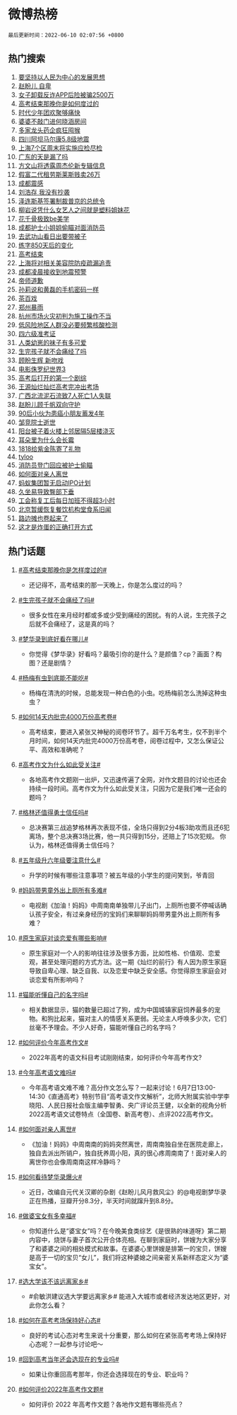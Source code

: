 # 微博热榜

`最后更新时间：2022-06-10 02:07:56 +0800`

## 热门搜索

1. [要坚持以人民为中心的发展思想](https://m.weibo.cn/search?containerid=100103type%3D1%26t%3D10%26q%3D%23%E8%A6%81%E5%9D%9A%E6%8C%81%E4%BB%A5%E4%BA%BA%E6%B0%91%E4%B8%BA%E4%B8%AD%E5%BF%83%E7%9A%84%E5%8F%91%E5%B1%95%E6%80%9D%E6%83%B3%23&stream_entry_id=51&isnewpage=1&extparam=seat%3D1%26pos%3D0%26filter_type%3Drealtimehot%26cate%3D10103%26c_type%3D51%26dgr%3D0%26display_time%3D1654798074%26pre_seqid%3D1654798074631023440213&luicode=10000011&lfid=106003type%253D25%2526t%253D3%2526disable_hot%253D1%2526filter_type%253Drealtimehot)
1. [赵盼儿 自卑](https://m.weibo.cn/search?containerid=100103type%3D1%26t%3D10%26q%3D%E8%B5%B5%E7%9B%BC%E5%84%BF+%E8%87%AA%E5%8D%91&stream_entry_id=31&isnewpage=1&extparam=seat%3D1%26cate%3D0%26lcate%3D5001%26dgr%3D0%26pos%3D0%26filter_type%3Drealtimehot%26c_type%3D31%26realpos%3D1%26flag%3D0%26display_time%3D1654798074%26pre_seqid%3D1654798074631023440213&luicode=10000011&lfid=106003type%253D25%2526t%253D3%2526disable_hot%253D1%2526filter_type%253Drealtimehot)
1. [女子卸载反诈APP后险被骗2500万](https://m.weibo.cn/search?containerid=100103type%3D1%26t%3D10%26q%3D%23%E5%A5%B3%E5%AD%90%E5%8D%B8%E8%BD%BD%E5%8F%8D%E8%AF%88APP%E5%90%8E%E9%99%A9%E8%A2%AB%E9%AA%972500%E4%B8%87%23&stream_entry_id=31&isnewpage=1&extparam=seat%3D1%26cate%3D0%26lcate%3D5001%26dgr%3D0%26pos%3D1%26filter_type%3Drealtimehot%26c_type%3D31%26realpos%3D2%26flag%3D0%26display_time%3D1654798074%26pre_seqid%3D1654798074631023440213&luicode=10000011&lfid=106003type%253D25%2526t%253D3%2526disable_hot%253D1%2526filter_type%253Drealtimehot)
1. [高考结束那晚你是如何度过的](https://m.weibo.cn/search?containerid=100103type%3D1%26t%3D10%26q%3D%23%E9%AB%98%E8%80%83%E7%BB%93%E6%9D%9F%E9%82%A3%E6%99%9A%E4%BD%A0%E6%98%AF%E5%A6%82%E4%BD%95%E5%BA%A6%E8%BF%87%E7%9A%84%23&stream_entry_id=31&isnewpage=1&extparam=seat%3D1%26cate%3D0%26lcate%3D5001%26dgr%3D0%26pos%3D2%26filter_type%3Drealtimehot%26c_type%3D31%26realpos%3D3%26flag%3D0%26display_time%3D1654798074%26pre_seqid%3D1654798074631023440213&luicode=10000011&lfid=106003type%253D25%2526t%253D3%2526disable_hot%253D1%2526filter_type%253Drealtimehot)
1. [时代少年团欢聚够痛快](https://m.weibo.cn/search?containerid=100103type%3D1%26t%3D10%26q%3D%23%E6%97%B6%E4%BB%A3%E5%B0%91%E5%B9%B4%E5%9B%A2%E6%AC%A2%E8%81%9A%E5%A4%9F%E7%97%9B%E5%BF%AB%23&stream_entry_id=31&isnewpage=1&extparam=seat%3D1%26cate%3D0%26lcate%3D5001%26pos%3D3%26topic_ad%3D1%26adid%3D157058%26filter_type%3Drealtimehot%26c_type%3D31%26dgr%3D0%26display_time%3D1654798074%26pre_seqid%3D1654798074631023440213&luicode=10000011&lfid=106003type%253D25%2526t%253D3%2526disable_hot%253D1%2526filter_type%253Drealtimehot)
1. [婆婆不敲门进何晓涵房间](https://m.weibo.cn/search?containerid=100103type%3D1%26t%3D10%26q%3D%23%E5%A9%86%E5%A9%86%E4%B8%8D%E6%95%B2%E9%97%A8%E8%BF%9B%E4%BD%95%E6%99%93%E6%B6%B5%E6%88%BF%E9%97%B4%23&stream_entry_id=31&isnewpage=1&extparam=seat%3D1%26cate%3D0%26lcate%3D5001%26dgr%3D0%26pos%3D4%26filter_type%3Drealtimehot%26c_type%3D31%26realpos%3D4%26flag%3D0%26display_time%3D1654798074%26pre_seqid%3D1654798074631023440213&luicode=10000011&lfid=106003type%253D25%2526t%253D3%2526disable_hot%253D1%2526filter_type%253Drealtimehot)
1. [多家龙头药企疯狂囤猴](https://m.weibo.cn/search?containerid=100103type%3D1%26t%3D10%26q%3D%23%E5%A4%9A%E5%AE%B6%E9%BE%99%E5%A4%B4%E8%8D%AF%E4%BC%81%E7%96%AF%E7%8B%82%E5%9B%A4%E7%8C%B4%23&stream_entry_id=31&isnewpage=1&extparam=seat%3D1%26cate%3D0%26lcate%3D5001%26dgr%3D0%26pos%3D5%26filter_type%3Drealtimehot%26c_type%3D31%26realpos%3D5%26flag%3D0%26display_time%3D1654798074%26pre_seqid%3D1654798074631023440213&luicode=10000011&lfid=106003type%253D25%2526t%253D3%2526disable_hot%253D1%2526filter_type%253Drealtimehot)
1. [四川阿坝马尔康5.8级地震](https://m.weibo.cn/search?containerid=100103type%3D1%26t%3D10%26q%3D%23%E5%9B%9B%E5%B7%9D%E9%98%BF%E5%9D%9D%E9%A9%AC%E5%B0%94%E5%BA%B75.8%E7%BA%A7%E5%9C%B0%E9%9C%87%23&stream_entry_id=31&isnewpage=1&extparam=seat%3D1%26cate%3D0%26lcate%3D5001%26dgr%3D0%26pos%3D6%26filter_type%3Drealtimehot%26c_type%3D31%26realpos%3D6%26flag%3D16%26display_time%3D1654798074%26pre_seqid%3D1654798074631023440213&luicode=10000011&lfid=106003type%253D25%2526t%253D3%2526disable_hot%253D1%2526filter_type%253Drealtimehot)
1. [上海7个区周末将实施应检尽检](https://m.weibo.cn/search?containerid=100103type%3D1%26t%3D10%26q%3D%23%E4%B8%8A%E6%B5%B77%E4%B8%AA%E5%8C%BA%E5%91%A8%E6%9C%AB%E5%B0%86%E5%AE%9E%E6%96%BD%E5%BA%94%E6%A3%80%E5%B0%BD%E6%A3%80%23&stream_entry_id=31&isnewpage=1&extparam=seat%3D1%26cate%3D0%26lcate%3D5001%26dgr%3D0%26pos%3D7%26filter_type%3Drealtimehot%26c_type%3D31%26realpos%3D7%26flag%3D0%26display_time%3D1654798074%26pre_seqid%3D1654798074631023440213&luicode=10000011&lfid=106003type%253D25%2526t%253D3%2526disable_hot%253D1%2526filter_type%253Drealtimehot)
1. [广东的天是漏了吗](https://m.weibo.cn/search?containerid=100103type%3D1%26t%3D10%26q%3D%23%E5%B9%BF%E4%B8%9C%E7%9A%84%E5%A4%A9%E6%98%AF%E6%BC%8F%E4%BA%86%E5%90%97%23&stream_entry_id=31&isnewpage=1&extparam=seat%3D1%26cate%3D0%26lcate%3D5001%26dgr%3D0%26pos%3D8%26filter_type%3Drealtimehot%26c_type%3D31%26realpos%3D8%26flag%3D0%26display_time%3D1654798074%26pre_seqid%3D1654798074631023440213&luicode=10000011&lfid=106003type%253D25%2526t%253D3%2526disable_hot%253D1%2526filter_type%253Drealtimehot)
1. [方文山将透露周杰伦新专辑信息](https://m.weibo.cn/search?containerid=100103type%3D1%26t%3D10%26q%3D%23%E6%96%B9%E6%96%87%E5%B1%B1%E5%B0%86%E9%80%8F%E9%9C%B2%E5%91%A8%E6%9D%B0%E4%BC%A6%E6%96%B0%E4%B8%93%E8%BE%91%E4%BF%A1%E6%81%AF%23&stream_entry_id=31&isnewpage=1&extparam=seat%3D1%26cate%3D0%26lcate%3D5001%26dgr%3D0%26pos%3D9%26filter_type%3Drealtimehot%26c_type%3D31%26realpos%3D9%26flag%3D0%26display_time%3D1654798074%26pre_seqid%3D1654798074631023440213&luicode=10000011&lfid=106003type%253D25%2526t%253D3%2526disable_hot%253D1%2526filter_type%253Drealtimehot)
1. [假富二代租劳斯莱斯贱卖26万](https://m.weibo.cn/search?containerid=100103type%3D1%26t%3D10%26q%3D%23%E5%81%87%E5%AF%8C%E4%BA%8C%E4%BB%A3%E7%A7%9F%E5%8A%B3%E6%96%AF%E8%8E%B1%E6%96%AF%E8%B4%B1%E5%8D%9626%E4%B8%87%23&stream_entry_id=31&isnewpage=1&extparam=seat%3D1%26cate%3D0%26lcate%3D5001%26dgr%3D0%26pos%3D10%26filter_type%3Drealtimehot%26c_type%3D31%26realpos%3D10%26flag%3D0%26display_time%3D1654798074%26pre_seqid%3D1654798074631023440213&luicode=10000011&lfid=106003type%253D25%2526t%253D3%2526disable_hot%253D1%2526filter_type%253Drealtimehot)
1. [成都震感](https://m.weibo.cn/search?containerid=100103type%3D1%26t%3D10%26q%3D%23%E6%88%90%E9%83%BD%E9%9C%87%E6%84%9F%23&stream_entry_id=31&isnewpage=1&extparam=seat%3D1%26cate%3D0%26lcate%3D5001%26dgr%3D0%26pos%3D11%26filter_type%3Drealtimehot%26c_type%3D31%26realpos%3D11%26flag%3D0%26display_time%3D1654798074%26pre_seqid%3D1654798074631023440213&luicode=10000011&lfid=106003type%253D25%2526t%253D3%2526disable_hot%253D1%2526filter_type%253Drealtimehot)
1. [刘浩存 我没有抄袭](https://m.weibo.cn/search?containerid=100103type%3D1%26t%3D10%26q%3D%E5%88%98%E6%B5%A9%E5%AD%98+%E6%88%91%E6%B2%A1%E6%9C%89%E6%8A%84%E8%A2%AD&stream_entry_id=31&isnewpage=1&extparam=seat%3D1%26cate%3D0%26lcate%3D5001%26dgr%3D0%26pos%3D12%26filter_type%3Drealtimehot%26c_type%3D31%26realpos%3D12%26flag%3D2%26display_time%3D1654798074%26pre_seqid%3D1654798074631023440213&luicode=10000011&lfid=106003type%253D25%2526t%253D3%2526disable_hot%253D1%2526filter_type%253Drealtimehot)
1. [泽连斯基签署制裁普京的总统令](https://m.weibo.cn/search?containerid=100103type%3D1%26t%3D10%26q%3D%23%E6%B3%BD%E8%BF%9E%E6%96%AF%E5%9F%BA%E7%AD%BE%E7%BD%B2%E5%88%B6%E8%A3%81%E6%99%AE%E4%BA%AC%E7%9A%84%E6%80%BB%E7%BB%9F%E4%BB%A4%23&stream_entry_id=31&isnewpage=1&extparam=seat%3D1%26cate%3D0%26lcate%3D5001%26dgr%3D0%26pos%3D13%26filter_type%3Drealtimehot%26c_type%3D31%26realpos%3D13%26flag%3D0%26display_time%3D1654798074%26pre_seqid%3D1654798074631023440213&luicode=10000011&lfid=106003type%253D25%2526t%253D3%2526disable_hot%253D1%2526filter_type%253Drealtimehot)
1. [柳岩说凭什么女艺人之间就是塑料姐妹花](https://m.weibo.cn/search?containerid=100103type%3D1%26t%3D10%26q%3D%23%E6%9F%B3%E5%B2%A9%E8%AF%B4%E5%87%AD%E4%BB%80%E4%B9%88%E5%A5%B3%E8%89%BA%E4%BA%BA%E4%B9%8B%E9%97%B4%E5%B0%B1%E6%98%AF%E5%A1%91%E6%96%99%E5%A7%90%E5%A6%B9%E8%8A%B1%23&stream_entry_id=31&isnewpage=1&extparam=seat%3D1%26cate%3D0%26lcate%3D5001%26dgr%3D0%26pos%3D14%26filter_type%3Drealtimehot%26c_type%3D31%26realpos%3D14%26flag%3D0%26display_time%3D1654798074%26pre_seqid%3D1654798074631023440213&luicode=10000011&lfid=106003type%253D25%2526t%253D3%2526disable_hot%253D1%2526filter_type%253Drealtimehot)
1. [花千骨极致be美学](https://m.weibo.cn/search?containerid=100103type%3D1%26t%3D10%26q%3D%23%E8%8A%B1%E5%8D%83%E9%AA%A8%E6%9E%81%E8%87%B4be%E7%BE%8E%E5%AD%A6%23&stream_entry_id=31&isnewpage=1&extparam=seat%3D1%26cate%3D0%26lcate%3D5001%26dgr%3D0%26pos%3D15%26filter_type%3Drealtimehot%26c_type%3D31%26realpos%3D15%26flag%3D0%26display_time%3D1654798074%26pre_seqid%3D1654798074631023440213&luicode=10000011&lfid=106003type%253D25%2526t%253D3%2526disable_hot%253D1%2526filter_type%253Drealtimehot)
1. [成都护士小姐姐偷瞄对面消防员](https://m.weibo.cn/search?containerid=100103type%3D1%26t%3D10%26q%3D%23%E6%88%90%E9%83%BD%E6%8A%A4%E5%A3%AB%E5%B0%8F%E5%A7%90%E5%A7%90%E5%81%B7%E7%9E%84%E5%AF%B9%E9%9D%A2%E6%B6%88%E9%98%B2%E5%91%98%23&stream_entry_id=31&isnewpage=1&extparam=seat%3D1%26cate%3D0%26lcate%3D5001%26dgr%3D0%26pos%3D16%26filter_type%3Drealtimehot%26c_type%3D31%26realpos%3D16%26flag%3D0%26display_time%3D1654798074%26pre_seqid%3D1654798074631023440213&luicode=10000011&lfid=106003type%253D25%2526t%253D3%2526disable_hot%253D1%2526filter_type%253Drealtimehot)
1. [去武功山看日出要带被子](https://m.weibo.cn/search?containerid=100103type%3D1%26t%3D10%26q%3D%23%E5%8E%BB%E6%AD%A6%E5%8A%9F%E5%B1%B1%E7%9C%8B%E6%97%A5%E5%87%BA%E8%A6%81%E5%B8%A6%E8%A2%AB%E5%AD%90%23&stream_entry_id=31&isnewpage=1&extparam=seat%3D1%26cate%3D0%26lcate%3D5001%26dgr%3D0%26pos%3D17%26filter_type%3Drealtimehot%26c_type%3D31%26realpos%3D17%26flag%3D1%26display_time%3D1654798074%26pre_seqid%3D1654798074631023440213&luicode=10000011&lfid=106003type%253D25%2526t%253D3%2526disable_hot%253D1%2526filter_type%253Drealtimehot)
1. [练字850天后的变化](https://m.weibo.cn/search?containerid=100103type%3D1%26t%3D10%26q%3D%23%E7%BB%83%E5%AD%97850%E5%A4%A9%E5%90%8E%E7%9A%84%E5%8F%98%E5%8C%96%23&stream_entry_id=31&isnewpage=1&extparam=seat%3D1%26cate%3D0%26lcate%3D5001%26dgr%3D0%26pos%3D18%26filter_type%3Drealtimehot%26c_type%3D31%26realpos%3D18%26flag%3D0%26display_time%3D1654798074%26pre_seqid%3D1654798074631023440213&luicode=10000011&lfid=106003type%253D25%2526t%253D3%2526disable_hot%253D1%2526filter_type%253Drealtimehot)
1. [高考结束](https://m.weibo.cn/search?containerid=100103type%3D1%26t%3D10%26q%3D%23%E9%AB%98%E8%80%83%E7%BB%93%E6%9D%9F%23&stream_entry_id=31&isnewpage=1&extparam=seat%3D1%26cate%3D0%26lcate%3D5001%26dgr%3D0%26pos%3D19%26filter_type%3Drealtimehot%26c_type%3D31%26realpos%3D19%26flag%3D0%26display_time%3D1654798074%26pre_seqid%3D1654798074631023440213&luicode=10000011&lfid=106003type%253D25%2526t%253D3%2526disable_hot%253D1%2526filter_type%253Drealtimehot)
1. [上海将对相关美容院防疫疏漏追责](https://m.weibo.cn/search?containerid=100103type%3D1%26t%3D10%26q%3D%23%E4%B8%8A%E6%B5%B7%E5%B0%86%E5%AF%B9%E7%9B%B8%E5%85%B3%E7%BE%8E%E5%AE%B9%E9%99%A2%E9%98%B2%E7%96%AB%E7%96%8F%E6%BC%8F%E8%BF%BD%E8%B4%A3%23&stream_entry_id=31&isnewpage=1&extparam=seat%3D1%26cate%3D0%26lcate%3D5001%26dgr%3D0%26pos%3D20%26filter_type%3Drealtimehot%26c_type%3D31%26realpos%3D20%26flag%3D0%26display_time%3D1654798074%26pre_seqid%3D1654798074631023440213&luicode=10000011&lfid=106003type%253D25%2526t%253D3%2526disable_hot%253D1%2526filter_type%253Drealtimehot)
1. [成都凌晨接收到地震预警](https://m.weibo.cn/search?containerid=100103type%3D1%26t%3D10%26q%3D%23%E6%88%90%E9%83%BD%E5%87%8C%E6%99%A8%E6%8E%A5%E6%94%B6%E5%88%B0%E5%9C%B0%E9%9C%87%E9%A2%84%E8%AD%A6%23&stream_entry_id=31&isnewpage=1&extparam=seat%3D1%26cate%3D0%26lcate%3D5001%26dgr%3D0%26pos%3D21%26filter_type%3Drealtimehot%26c_type%3D31%26realpos%3D21%26flag%3D1%26display_time%3D1654798074%26pre_seqid%3D1654798074631023440213&luicode=10000011&lfid=106003type%253D25%2526t%253D3%2526disable_hot%253D1%2526filter_type%253Drealtimehot)
1. [帝师道歉](https://m.weibo.cn/search?containerid=100103type%3D1%26t%3D10%26q%3D%23%E5%B8%9D%E5%B8%88%E9%81%93%E6%AD%89%23&stream_entry_id=31&isnewpage=1&extparam=seat%3D1%26cate%3D0%26lcate%3D5001%26dgr%3D0%26pos%3D22%26filter_type%3Drealtimehot%26c_type%3D31%26realpos%3D22%26flag%3D0%26display_time%3D1654798074%26pre_seqid%3D1654798074631023440213&luicode=10000011&lfid=106003type%253D25%2526t%253D3%2526disable_hot%253D1%2526filter_type%253Drealtimehot)
1. [孙莉说和黄磊的手机密码一样](https://m.weibo.cn/search?containerid=100103type%3D1%26t%3D10%26q%3D%23%E5%AD%99%E8%8E%89%E8%AF%B4%E5%92%8C%E9%BB%84%E7%A3%8A%E7%9A%84%E6%89%8B%E6%9C%BA%E5%AF%86%E7%A0%81%E4%B8%80%E6%A0%B7%23&stream_entry_id=31&isnewpage=1&extparam=seat%3D1%26cate%3D0%26lcate%3D5001%26dgr%3D0%26pos%3D23%26filter_type%3Drealtimehot%26c_type%3D31%26realpos%3D23%26flag%3D0%26display_time%3D1654798074%26pre_seqid%3D1654798074631023440213&luicode=10000011&lfid=106003type%253D25%2526t%253D3%2526disable_hot%253D1%2526filter_type%253Drealtimehot)
1. [茶百戏](https://m.weibo.cn/search?containerid=100103type%3D1%26t%3D10%26q%3D%E8%8C%B6%E7%99%BE%E6%88%8F&stream_entry_id=31&isnewpage=1&extparam=seat%3D1%26cate%3D0%26lcate%3D5001%26dgr%3D0%26pos%3D24%26filter_type%3Drealtimehot%26c_type%3D31%26realpos%3D24%26flag%3D0%26display_time%3D1654798074%26pre_seqid%3D1654798074631023440213&luicode=10000011&lfid=106003type%253D25%2526t%253D3%2526disable_hot%253D1%2526filter_type%253Drealtimehot)
1. [郑州暴雨](https://m.weibo.cn/search?containerid=100103type%3D1%26t%3D10%26q%3D%23%E9%83%91%E5%B7%9E%E6%9A%B4%E9%9B%A8%23&stream_entry_id=31&isnewpage=1&extparam=seat%3D1%26cate%3D0%26lcate%3D5001%26dgr%3D0%26pos%3D25%26filter_type%3Drealtimehot%26c_type%3D31%26realpos%3D25%26flag%3D0%26display_time%3D1654798074%26pre_seqid%3D1654798074631023440213&luicode=10000011&lfid=106003type%253D25%2526t%253D3%2526disable_hot%253D1%2526filter_type%253Drealtimehot)
1. [杭州市场火灾初判为施工操作不当](https://m.weibo.cn/search?containerid=100103type%3D1%26t%3D10%26q%3D%23%E6%9D%AD%E5%B7%9E%E5%B8%82%E5%9C%BA%E7%81%AB%E7%81%BE%E5%88%9D%E5%88%A4%E4%B8%BA%E6%96%BD%E5%B7%A5%E6%93%8D%E4%BD%9C%E4%B8%8D%E5%BD%93%23&stream_entry_id=31&isnewpage=1&extparam=seat%3D1%26cate%3D0%26lcate%3D5001%26dgr%3D0%26pos%3D26%26filter_type%3Drealtimehot%26c_type%3D31%26realpos%3D26%26flag%3D1%26display_time%3D1654798074%26pre_seqid%3D1654798074631023440213&luicode=10000011&lfid=106003type%253D25%2526t%253D3%2526disable_hot%253D1%2526filter_type%253Drealtimehot)
1. [低风险地区人群没必要频繁核酸检测](https://m.weibo.cn/search?containerid=100103type%3D1%26t%3D10%26q%3D%23%E4%BD%8E%E9%A3%8E%E9%99%A9%E5%9C%B0%E5%8C%BA%E4%BA%BA%E7%BE%A4%E6%B2%A1%E5%BF%85%E8%A6%81%E9%A2%91%E7%B9%81%E6%A0%B8%E9%85%B8%E6%A3%80%E6%B5%8B%23&stream_entry_id=31&isnewpage=1&extparam=seat%3D1%26cate%3D0%26lcate%3D5001%26dgr%3D0%26pos%3D27%26filter_type%3Drealtimehot%26c_type%3D31%26realpos%3D27%26flag%3D0%26display_time%3D1654798074%26pre_seqid%3D1654798074631023440213&luicode=10000011&lfid=106003type%253D25%2526t%253D3%2526disable_hot%253D1%2526filter_type%253Drealtimehot)
1. [四六级准考证](https://m.weibo.cn/search?containerid=100103type%3D1%26t%3D10%26q%3D%23%E5%9B%9B%E5%85%AD%E7%BA%A7%E5%87%86%E8%80%83%E8%AF%81%23&stream_entry_id=31&isnewpage=1&extparam=seat%3D1%26cate%3D0%26lcate%3D5001%26dgr%3D0%26pos%3D28%26filter_type%3Drealtimehot%26c_type%3D31%26realpos%3D28%26flag%3D0%26display_time%3D1654798074%26pre_seqid%3D1654798074631023440213&luicode=10000011&lfid=106003type%253D25%2526t%253D3%2526disable_hot%253D1%2526filter_type%253Drealtimehot)
1. [人类幼崽的袜子有多可爱](https://m.weibo.cn/search?containerid=100103type%3D1%26t%3D10%26q%3D%23%E4%BA%BA%E7%B1%BB%E5%B9%BC%E5%B4%BD%E7%9A%84%E8%A2%9C%E5%AD%90%E6%9C%89%E5%A4%9A%E5%8F%AF%E7%88%B1%23&stream_entry_id=31&isnewpage=1&extparam=seat%3D1%26cate%3D0%26lcate%3D5001%26dgr%3D0%26pos%3D29%26filter_type%3Drealtimehot%26c_type%3D31%26realpos%3D29%26flag%3D0%26display_time%3D1654798074%26pre_seqid%3D1654798074631023440213&luicode=10000011&lfid=106003type%253D25%2526t%253D3%2526disable_hot%253D1%2526filter_type%253Drealtimehot)
1. [生完孩子就不会痛经了吗](https://m.weibo.cn/search?containerid=100103type%3D1%26t%3D10%26q%3D%23%E7%94%9F%E5%AE%8C%E5%AD%A9%E5%AD%90%E5%B0%B1%E4%B8%8D%E4%BC%9A%E7%97%9B%E7%BB%8F%E4%BA%86%E5%90%97%23&stream_entry_id=31&isnewpage=1&extparam=seat%3D1%26cate%3D0%26lcate%3D5001%26dgr%3D0%26pos%3D30%26filter_type%3Drealtimehot%26c_type%3D31%26realpos%3D30%26flag%3D0%26display_time%3D1654798074%26pre_seqid%3D1654798074631023440213&luicode=10000011&lfid=106003type%253D25%2526t%253D3%2526disable_hot%253D1%2526filter_type%253Drealtimehot)
1. [顾盼生辉 新吻戏](https://m.weibo.cn/search?containerid=100103type%3D1%26t%3D10%26q%3D%E9%A1%BE%E7%9B%BC%E7%94%9F%E8%BE%89+%E6%96%B0%E5%90%BB%E6%88%8F&stream_entry_id=31&isnewpage=1&extparam=seat%3D1%26cate%3D0%26lcate%3D5001%26dgr%3D0%26pos%3D31%26filter_type%3Drealtimehot%26c_type%3D31%26realpos%3D31%26flag%3D0%26display_time%3D1654798074%26pre_seqid%3D1654798074631023440213&luicode=10000011&lfid=106003type%253D25%2526t%253D3%2526disable_hot%253D1%2526filter_type%253Drealtimehot)
1. [电影侏罗纪世界3](https://m.weibo.cn/search?containerid=100103type%3D1%26t%3D10%26q%3D%23%E7%94%B5%E5%BD%B1%E4%BE%8F%E7%BD%97%E7%BA%AA%E4%B8%96%E7%95%8C3%23&stream_entry_id=31&isnewpage=1&extparam=seat%3D1%26cate%3D0%26lcate%3D5001%26dgr%3D0%26pos%3D32%26filter_type%3Drealtimehot%26c_type%3D31%26realpos%3D32%26flag%3D0%26display_time%3D1654798074%26pre_seqid%3D1654798074631023440213&luicode=10000011&lfid=106003type%253D25%2526t%253D3%2526disable_hot%253D1%2526filter_type%253Drealtimehot)
1. [高考后打开的第一个剧综](https://m.weibo.cn/search?containerid=100103type%3D1%26t%3D10%26q%3D%23%E9%AB%98%E8%80%83%E5%90%8E%E6%89%93%E5%BC%80%E7%9A%84%E7%AC%AC%E4%B8%80%E4%B8%AA%E5%89%A7%E7%BB%BC%23&stream_entry_id=31&isnewpage=1&extparam=seat%3D1%26cate%3D0%26lcate%3D5001%26dgr%3D0%26pos%3D33%26filter_type%3Drealtimehot%26c_type%3D31%26realpos%3D33%26flag%3D0%26display_time%3D1654798074%26pre_seqid%3D1654798074631023440213&luicode=10000011&lfid=106003type%253D25%2526t%253D3%2526disable_hot%253D1%2526filter_type%253Drealtimehot)
1. [王源灿烂灿烂高考完冲出考场](https://m.weibo.cn/search?containerid=100103type%3D1%26t%3D10%26q%3D%23%E7%8E%8B%E6%BA%90%E7%81%BF%E7%83%82%E7%81%BF%E7%83%82%E9%AB%98%E8%80%83%E5%AE%8C%E5%86%B2%E5%87%BA%E8%80%83%E5%9C%BA%23&stream_entry_id=31&isnewpage=1&extparam=seat%3D1%26cate%3D0%26lcate%3D5001%26dgr%3D0%26pos%3D34%26filter_type%3Drealtimehot%26c_type%3D31%26realpos%3D34%26flag%3D0%26display_time%3D1654798074%26pre_seqid%3D1654798074631023440213&luicode=10000011&lfid=106003type%253D25%2526t%253D3%2526disable_hot%253D1%2526filter_type%253Drealtimehot)
1. [广西北流泥石流致7人死亡1人失联](https://m.weibo.cn/search?containerid=100103type%3D1%26t%3D10%26q%3D%23%E5%B9%BF%E8%A5%BF%E5%8C%97%E6%B5%81%E6%B3%A5%E7%9F%B3%E6%B5%81%E8%87%B47%E4%BA%BA%E6%AD%BB%E4%BA%A11%E4%BA%BA%E5%A4%B1%E8%81%94%23&stream_entry_id=31&isnewpage=1&extparam=seat%3D1%26cate%3D0%26lcate%3D5001%26dgr%3D0%26pos%3D35%26filter_type%3Drealtimehot%26c_type%3D31%26realpos%3D35%26flag%3D0%26display_time%3D1654798074%26pre_seqid%3D1654798074631023440213&luicode=10000011&lfid=106003type%253D25%2526t%253D3%2526disable_hot%253D1%2526filter_type%253Drealtimehot)
1. [赵盼儿顾千帆双向守护](https://m.weibo.cn/search?containerid=100103type%3D1%26t%3D10%26q%3D%23%E8%B5%B5%E7%9B%BC%E5%84%BF%E9%A1%BE%E5%8D%83%E5%B8%86%E5%8F%8C%E5%90%91%E5%AE%88%E6%8A%A4%23&stream_entry_id=31&isnewpage=1&extparam=seat%3D1%26cate%3D0%26lcate%3D5001%26dgr%3D0%26pos%3D36%26filter_type%3Drealtimehot%26c_type%3D31%26realpos%3D36%26flag%3D0%26display_time%3D1654798074%26pre_seqid%3D1654798074631023440213&luicode=10000011&lfid=106003type%253D25%2526t%253D3%2526disable_hot%253D1%2526filter_type%253Drealtimehot)
1. [90后小伙为患癌小朋友蓄发4年](https://m.weibo.cn/search?containerid=100103type%3D1%26t%3D10%26q%3D%2390%E5%90%8E%E5%B0%8F%E4%BC%99%E4%B8%BA%E6%82%A3%E7%99%8C%E5%B0%8F%E6%9C%8B%E5%8F%8B%E8%93%84%E5%8F%914%E5%B9%B4%23&stream_entry_id=31&isnewpage=1&extparam=seat%3D1%26cate%3D0%26lcate%3D5001%26dgr%3D0%26pos%3D37%26filter_type%3Drealtimehot%26c_type%3D31%26realpos%3D37%26flag%3D0%26display_time%3D1654798074%26pre_seqid%3D1654798074631023440213&luicode=10000011&lfid=106003type%253D25%2526t%253D3%2526disable_hot%253D1%2526filter_type%253Drealtimehot)
1. [邹竞院士逝世](https://m.weibo.cn/search?containerid=100103type%3D1%26t%3D10%26q%3D%23%E9%82%B9%E7%AB%9E%E9%99%A2%E5%A3%AB%E9%80%9D%E4%B8%96%23&stream_entry_id=31&isnewpage=1&extparam=seat%3D1%26cate%3D0%26lcate%3D5001%26dgr%3D0%26pos%3D38%26filter_type%3Drealtimehot%26c_type%3D31%26realpos%3D38%26flag%3D0%26display_time%3D1654798074%26pre_seqid%3D1654798074631023440213&luicode=10000011&lfid=106003type%253D25%2526t%253D3%2526disable_hot%253D1%2526filter_type%253Drealtimehot)
1. [阳台被子着火楼上邻居隔5层楼浇灭](https://m.weibo.cn/search?containerid=100103type%3D1%26t%3D10%26q%3D%23%E9%98%B3%E5%8F%B0%E8%A2%AB%E5%AD%90%E7%9D%80%E7%81%AB%E6%A5%BC%E4%B8%8A%E9%82%BB%E5%B1%85%E9%9A%945%E5%B1%82%E6%A5%BC%E6%B5%87%E7%81%AD%23&stream_entry_id=31&isnewpage=1&extparam=seat%3D1%26cate%3D0%26lcate%3D5001%26dgr%3D0%26pos%3D39%26filter_type%3Drealtimehot%26c_type%3D31%26realpos%3D39%26flag%3D0%26display_time%3D1654798074%26pre_seqid%3D1654798074631023440213&luicode=10000011&lfid=106003type%253D25%2526t%253D3%2526disable_hot%253D1%2526filter_type%253Drealtimehot)
1. [耳朵里为什么会长霉](https://m.weibo.cn/search?containerid=100103type%3D1%26t%3D10%26q%3D%23%E8%80%B3%E6%9C%B5%E9%87%8C%E4%B8%BA%E4%BB%80%E4%B9%88%E4%BC%9A%E9%95%BF%E9%9C%89%23&stream_entry_id=31&isnewpage=1&extparam=seat%3D1%26cate%3D0%26lcate%3D5001%26dgr%3D0%26pos%3D40%26filter_type%3Drealtimehot%26c_type%3D31%26realpos%3D40%26flag%3D0%26display_time%3D1654798074%26pre_seqid%3D1654798074631023440213&luicode=10000011&lfid=106003type%253D25%2526t%253D3%2526disable_hot%253D1%2526filter_type%253Drealtimehot)
1. [1818给紫金陈寄了礼物](https://m.weibo.cn/search?containerid=100103type%3D1%26t%3D10%26q%3D1818%E7%BB%99%E7%B4%AB%E9%87%91%E9%99%88%E5%AF%84%E4%BA%86%E7%A4%BC%E7%89%A9&stream_entry_id=31&isnewpage=1&extparam=seat%3D1%26cate%3D0%26lcate%3D5001%26dgr%3D0%26pos%3D41%26filter_type%3Drealtimehot%26c_type%3D31%26realpos%3D41%26flag%3D0%26display_time%3D1654798074%26pre_seqid%3D1654798074631023440213&luicode=10000011&lfid=106003type%253D25%2526t%253D3%2526disable_hot%253D1%2526filter_type%253Drealtimehot)
1. [tyloo](https://m.weibo.cn/search?containerid=100103type%3D1%26t%3D10%26q%3Dtyloo&stream_entry_id=31&isnewpage=1&extparam=seat%3D1%26cate%3D0%26lcate%3D5001%26dgr%3D0%26pos%3D42%26filter_type%3Drealtimehot%26c_type%3D31%26realpos%3D42%26flag%3D0%26display_time%3D1654798074%26pre_seqid%3D1654798074631023440213&luicode=10000011&lfid=106003type%253D25%2526t%253D3%2526disable_hot%253D1%2526filter_type%253Drealtimehot)
1. [消防员登门回应被护士偷瞄](https://m.weibo.cn/search?containerid=100103type%3D1%26t%3D10%26q%3D%23%E6%B6%88%E9%98%B2%E5%91%98%E7%99%BB%E9%97%A8%E5%9B%9E%E5%BA%94%E8%A2%AB%E6%8A%A4%E5%A3%AB%E5%81%B7%E7%9E%84%23&stream_entry_id=31&isnewpage=1&extparam=seat%3D1%26cate%3D0%26lcate%3D5001%26dgr%3D0%26pos%3D43%26filter_type%3Drealtimehot%26c_type%3D31%26realpos%3D43%26flag%3D0%26display_time%3D1654798074%26pre_seqid%3D1654798074631023440213&luicode=10000011&lfid=106003type%253D25%2526t%253D3%2526disable_hot%253D1%2526filter_type%253Drealtimehot)
1. [如何面对亲人离世](https://m.weibo.cn/search?containerid=100103type%3D1%26t%3D10%26q%3D%23%E5%A6%82%E4%BD%95%E9%9D%A2%E5%AF%B9%E4%BA%B2%E4%BA%BA%E7%A6%BB%E4%B8%96%23&stream_entry_id=31&isnewpage=1&extparam=seat%3D1%26cate%3D0%26lcate%3D5001%26dgr%3D0%26pos%3D44%26filter_type%3Drealtimehot%26c_type%3D31%26realpos%3D44%26flag%3D0%26display_time%3D1654798074%26pre_seqid%3D1654798074631023440213&luicode=10000011&lfid=106003type%253D25%2526t%253D3%2526disable_hot%253D1%2526filter_type%253Drealtimehot)
1. [蚂蚁集团暂无启动IPO计划](https://m.weibo.cn/search?containerid=100103type%3D1%26t%3D10%26q%3D%23%E8%9A%82%E8%9A%81%E9%9B%86%E5%9B%A2%E6%9A%82%E6%97%A0%E5%90%AF%E5%8A%A8IPO%E8%AE%A1%E5%88%92%23&stream_entry_id=31&isnewpage=1&extparam=seat%3D1%26cate%3D0%26lcate%3D5001%26dgr%3D0%26pos%3D45%26filter_type%3Drealtimehot%26c_type%3D31%26realpos%3D45%26flag%3D0%26display_time%3D1654798074%26pre_seqid%3D1654798074631023440213&luicode=10000011&lfid=106003type%253D25%2526t%253D3%2526disable_hot%253D1%2526filter_type%253Drealtimehot)
1. [久坐易导致臀部下垂](https://m.weibo.cn/search?containerid=100103type%3D1%26t%3D10%26q%3D%23%E4%B9%85%E5%9D%90%E6%98%93%E5%AF%BC%E8%87%B4%E8%87%80%E9%83%A8%E4%B8%8B%E5%9E%82%23&stream_entry_id=31&isnewpage=1&extparam=seat%3D1%26cate%3D0%26lcate%3D5001%26dgr%3D0%26pos%3D46%26filter_type%3Drealtimehot%26c_type%3D31%26realpos%3D46%26flag%3D0%26display_time%3D1654798074%26pre_seqid%3D1654798074631023440213&luicode=10000011&lfid=106003type%253D25%2526t%253D3%2526disable_hot%253D1%2526filter_type%253Drealtimehot)
1. [工会称复工后每日加班不得超3小时](https://m.weibo.cn/search?containerid=100103type%3D1%26t%3D10%26q%3D%23%E5%B7%A5%E4%BC%9A%E7%A7%B0%E5%A4%8D%E5%B7%A5%E5%90%8E%E6%AF%8F%E6%97%A5%E5%8A%A0%E7%8F%AD%E4%B8%8D%E5%BE%97%E8%B6%853%E5%B0%8F%E6%97%B6%23&stream_entry_id=31&isnewpage=1&extparam=seat%3D1%26cate%3D0%26lcate%3D5001%26dgr%3D0%26pos%3D47%26filter_type%3Drealtimehot%26c_type%3D31%26realpos%3D47%26flag%3D0%26display_time%3D1654798074%26pre_seqid%3D1654798074631023440213&luicode=10000011&lfid=106003type%253D25%2526t%253D3%2526disable_hot%253D1%2526filter_type%253Drealtimehot)
1. [北京暂缓恢复餐饮机构堂食系旧闻](https://m.weibo.cn/search?containerid=100103type%3D1%26t%3D10%26q%3D%23%E5%8C%97%E4%BA%AC%E6%9A%82%E7%BC%93%E6%81%A2%E5%A4%8D%E9%A4%90%E9%A5%AE%E6%9C%BA%E6%9E%84%E5%A0%82%E9%A3%9F%E7%B3%BB%E6%97%A7%E9%97%BB%23&stream_entry_id=31&isnewpage=1&extparam=seat%3D1%26cate%3D0%26lcate%3D5001%26dgr%3D0%26pos%3D48%26filter_type%3Drealtimehot%26c_type%3D31%26realpos%3D48%26flag%3D0%26display_time%3D1654798074%26pre_seqid%3D1654798074631023440213&luicode=10000011&lfid=106003type%253D25%2526t%253D3%2526disable_hot%253D1%2526filter_type%253Drealtimehot)
1. [路边摊也卷起来了](https://m.weibo.cn/search?containerid=100103type%3D1%26t%3D10%26q%3D%23%E8%B7%AF%E8%BE%B9%E6%91%8A%E4%B9%9F%E5%8D%B7%E8%B5%B7%E6%9D%A5%E4%BA%86%23&stream_entry_id=31&isnewpage=1&extparam=seat%3D1%26cate%3D0%26lcate%3D5001%26dgr%3D0%26pos%3D49%26filter_type%3Drealtimehot%26c_type%3D31%26realpos%3D49%26flag%3D0%26display_time%3D1654798074%26pre_seqid%3D1654798074631023440213&luicode=10000011&lfid=106003type%253D25%2526t%253D3%2526disable_hot%253D1%2526filter_type%253Drealtimehot)
1. [这才是炸蛋的正确打开方式](https://m.weibo.cn/search?containerid=100103type%3D1%26t%3D10%26q%3D%23%E8%BF%99%E6%89%8D%E6%98%AF%E7%82%B8%E8%9B%8B%E7%9A%84%E6%AD%A3%E7%A1%AE%E6%89%93%E5%BC%80%E6%96%B9%E5%BC%8F%23&stream_entry_id=31&isnewpage=1&extparam=seat%3D1%26cate%3D0%26lcate%3D5001%26dgr%3D0%26pos%3D50%26filter_type%3Drealtimehot%26c_type%3D31%26realpos%3D50%26flag%3D0%26display_time%3D1654798074%26pre_seqid%3D1654798074631023440213&luicode=10000011&lfid=106003type%253D25%2526t%253D3%2526disable_hot%253D1%2526filter_type%253Drealtimehot)

## 热门话题

1. [#高考结束那晚你是怎样度过的#](https://m.weibo.cn/search?containerid=231522type%3D1%26t%3D10%26q%3D%23%E9%AB%98%E8%80%83%E7%BB%93%E6%9D%9F%E9%82%A3%E6%99%9A%E4%BD%A0%E6%98%AF%E6%80%8E%E6%A0%B7%E5%BA%A6%E8%BF%87%E7%9A%84%23&stream_entry_id=128&isnewpage=1&extparam=seat%3D1%26cate%3D5004%26lcate%3D5004%26unitid%3D44183%26c_type%3D128%26dgr%3D0%26pos%3D1-0-0%26display_time%3D1654798075%26pre_seqid%3D1654798075928092602389&luicode=10000011&lfid=231648_-_4)
    - 还记得不，高考结束的那一天晚上，你是怎么度过的吗？

1. [#生完孩子就不会痛经了吗#](https://m.weibo.cn/search?containerid=231522type%3D1%26t%3D10%26q%3D%23%E7%94%9F%E5%AE%8C%E5%AD%A9%E5%AD%90%E5%B0%B1%E4%B8%8D%E4%BC%9A%E7%97%9B%E7%BB%8F%E4%BA%86%E5%90%97%23&stream_entry_id=128&isnewpage=1&extparam=seat%3D1%26cate%3D5004%26lcate%3D5004%26unitid%3D44202%26c_type%3D128%26dgr%3D0%26pos%3D1-0-1%26display_time%3D1654798075%26pre_seqid%3D1654798075928092602389&luicode=10000011&lfid=231648_-_4)
    - 很多女性在来月经时都或多或少受到痛经的困扰。有的人说，生完孩子之后就不会痛经了，这是真的吗？

1. [#梦华录到底好看在哪儿#](https://m.weibo.cn/search?containerid=231522type%3D1%26t%3D10%26q%3D%23%E6%A2%A6%E5%8D%8E%E5%BD%95%E5%88%B0%E5%BA%95%E5%A5%BD%E7%9C%8B%E5%9C%A8%E5%93%AA%E5%84%BF%23&stream_entry_id=128&isnewpage=1&extparam=seat%3D1%26cate%3D5004%26lcate%3D5004%26unitid%3D44200%26c_type%3D128%26dgr%3D0%26pos%3D1-0-2%26display_time%3D1654798075%26pre_seqid%3D1654798075928092602389&luicode=10000011&lfid=231648_-_4)
    - 你觉得《梦华录》好看吗？最吸引你的是什么？是颜值？cp？画面？构图？还是剧情？

1. [#杨梅有虫到底能不能吃#](https://m.weibo.cn/search?containerid=231522type%3D1%26t%3D10%26q%3D%23%E6%9D%A8%E6%A2%85%E6%9C%89%E8%99%AB%E5%88%B0%E5%BA%95%E8%83%BD%E4%B8%8D%E8%83%BD%E5%90%83%23&stream_entry_id=128&isnewpage=1&extparam=seat%3D1%26cate%3D5004%26lcate%3D5004%26unitid%3D44191%26c_type%3D128%26dgr%3D0%26pos%3D1-0-3%26display_time%3D1654798075%26pre_seqid%3D1654798075928092602389&luicode=10000011&lfid=231648_-_4)
    - 杨梅在清洗的时候，总能发现一种白色的小虫。吃杨梅前怎么洗掉这种虫虫？

1. [#如何14天内批完4000万份高考卷#](https://m.weibo.cn/search?containerid=231522type%3D1%26t%3D10%26q%3D%23%E5%A6%82%E4%BD%9514%E5%A4%A9%E5%86%85%E6%89%B9%E5%AE%8C4000%E4%B8%87%E4%BB%BD%E9%AB%98%E8%80%83%E5%8D%B7%23&stream_entry_id=128&isnewpage=1&extparam=seat%3D1%26cate%3D5004%26lcate%3D5004%26unitid%3D44188%26c_type%3D128%26dgr%3D0%26pos%3D1-0-4%26display_time%3D1654798075%26pre_seqid%3D1654798075928092602389&luicode=10000011&lfid=231648_-_4)
    - 高考结束，要进入紧张又神秘的阅卷环节了。超千万名考生，仅不到半个月时间，如何14天内批完4000万份高考卷，阅卷过程中，又怎么保证公平、高效和准确呢？

1. [#高考作文为什么如此受关注#](https://m.weibo.cn/search?containerid=231522type%3D1%26t%3D10%26q%3D%23%E9%AB%98%E8%80%83%E4%BD%9C%E6%96%87%E4%B8%BA%E4%BB%80%E4%B9%88%E5%A6%82%E6%AD%A4%E5%8F%97%E5%85%B3%E6%B3%A8%23&stream_entry_id=128&isnewpage=1&extparam=seat%3D1%26cate%3D5004%26lcate%3D5004%26unitid%3D44152%26c_type%3D128%26dgr%3D0%26pos%3D1-0-5%26display_time%3D1654798075%26pre_seqid%3D1654798075928092602389&luicode=10000011&lfid=231648_-_4)
    - 各地高考作文题刚一出炉，又迅速传遍了全网，对作文题目的讨论也还会持续一段时间。高考作文为什么如此受关注，只因为它是我们唯一还会的题吗？

1. [#格林还值得勇士信任吗#](https://m.weibo.cn/search?containerid=231522type%3D1%26t%3D10%26q%3D%23%E6%A0%BC%E6%9E%97%E8%BF%98%E5%80%BC%E5%BE%97%E5%8B%87%E5%A3%AB%E4%BF%A1%E4%BB%BB%E5%90%97%23&stream_entry_id=128&isnewpage=1&extparam=seat%3D1%26cate%3D5004%26lcate%3D5004%26unitid%3D44196%26c_type%3D128%26dgr%3D0%26pos%3D1-0-6%26display_time%3D1654798075%26pre_seqid%3D1654798075928092602389&luicode=10000011&lfid=231648_-_4)
    - 总决赛第三战追梦格林再次表现不佳，全场只得到2分4板3助攻而且还6犯离场，整个总决赛3场比赛，他一共只得到15分，还赔上了15次犯规。
你认为，格林还值得勇士信任吗？

1. [#五年级升六年级要注意什么#](https://m.weibo.cn/search?containerid=231522type%3D1%26t%3D10%26q%3D%23%E4%BA%94%E5%B9%B4%E7%BA%A7%E5%8D%87%E5%85%AD%E5%B9%B4%E7%BA%A7%E8%A6%81%E6%B3%A8%E6%84%8F%E4%BB%80%E4%B9%88%23&stream_entry_id=128&isnewpage=1&extparam=seat%3D1%26cate%3D5004%26lcate%3D5004%26unitid%3D1654703791793%26c_type%3D128%26dgr%3D0%26pos%3D1-0-7%26display_time%3D1654798075%26pre_seqid%3D1654798075928092602389&luicode=10000011&lfid=231648_-_4)
    - 升学的时候有哪些注意事项？被五年级的小学生的提问笑到，爷青回

1. [#妈妈带男童外出上厕所有多难#](https://m.weibo.cn/search?containerid=231522type%3D1%26t%3D10%26q%3D%23%E5%A6%88%E5%A6%88%E5%B8%A6%E7%94%B7%E7%AB%A5%E5%A4%96%E5%87%BA%E4%B8%8A%E5%8E%95%E6%89%80%E6%9C%89%E5%A4%9A%E9%9A%BE%23&stream_entry_id=128&isnewpage=1&extparam=seat%3D1%26cate%3D5004%26lcate%3D5004%26unitid%3D44192%26c_type%3D128%26dgr%3D0%26pos%3D1-0-8%26display_time%3D1654798075%26pre_seqid%3D1654798075928092602389&luicode=10000011&lfid=231648_-_4)
    - 电视剧《加油！妈妈》中周南南单独带儿子出门，上厕所也要不停喊话确认孩子安全，有过亲身经历的宝妈们来聊聊妈妈带男童外出上厕所有多难？

1. [#原生家庭对谈恋爱有哪些影响#](https://m.weibo.cn/search?containerid=231522type%3D1%26t%3D10%26q%3D%23%E5%8E%9F%E7%94%9F%E5%AE%B6%E5%BA%AD%E5%AF%B9%E8%B0%88%E6%81%8B%E7%88%B1%E6%9C%89%E5%93%AA%E4%BA%9B%E5%BD%B1%E5%93%8D%23&stream_entry_id=128&isnewpage=1&extparam=seat%3D1%26cate%3D5004%26lcate%3D5004%26unitid%3D44190%26c_type%3D128%26dgr%3D0%26pos%3D1-0-9%26display_time%3D1654798075%26pre_seqid%3D1654798075928092602389&luicode=10000011&lfid=231648_-_4)
    - 原生家庭对一个人的影响往往涉及很多方面，比如性格、价值观、恋爱观，甚至处理问题的方式方法。这一期《灿烂的前行》有人因为原生家庭导致自卑心理、缺乏自我、以及恋爱中缺乏安全感。你觉得原生家庭会对谈恋爱有所影响吗？

1. [#猫能听懂自己的名字吗#](https://m.weibo.cn/search?containerid=231522type%3D1%26t%3D10%26q%3D%23%E7%8C%AB%E8%83%BD%E5%90%AC%E6%87%82%E8%87%AA%E5%B7%B1%E7%9A%84%E5%90%8D%E5%AD%97%E5%90%97%23&stream_entry_id=128&isnewpage=1&extparam=seat%3D1%26cate%3D5004%26lcate%3D5004%26unitid%3D44197%26c_type%3D128%26dgr%3D0%26pos%3D1-0-10%26display_time%3D1654798075%26pre_seqid%3D1654798075928092602389&luicode=10000011&lfid=231648_-_4)
    - 相关数据显示，猫的数量已超过了狗，成为中国城镇家庭饲养最多的宠物。和狗比起来，猫对主人的情感关系更弱。无论主人呼唤多少次，它们丝毫不予理会。不少人好奇，猫能听懂自己的名字吗？

1. [#如何评价今年高考作文#](https://m.weibo.cn/search?containerid=231522type%3D1%26t%3D10%26q%3D%23%E5%A6%82%E4%BD%95%E8%AF%84%E4%BB%B7%E4%BB%8A%E5%B9%B4%E9%AB%98%E8%80%83%E4%BD%9C%E6%96%87%23&stream_entry_id=128&isnewpage=1&extparam=seat%3D1%26cate%3D5004%26lcate%3D5004%26unitid%3D44157%26c_type%3D128%26dgr%3D0%26pos%3D1-0-11%26display_time%3D1654798075%26pre_seqid%3D1654798075928092602389&luicode=10000011&lfid=231648_-_4)
    - 2022年高考的语文科目考试刚刚结束，如何评价今年高考作文?

1. [#今年高考语文难吗#](https://m.weibo.cn/search?containerid=231522type%3D1%26t%3D10%26q%3D%23%E4%BB%8A%E5%B9%B4%E9%AB%98%E8%80%83%E8%AF%AD%E6%96%87%E9%9A%BE%E5%90%97%23&stream_entry_id=128&isnewpage=1&extparam=seat%3D1%26cate%3D5004%26lcate%3D5004%26unitid%3D44151%26c_type%3D128%26dgr%3D0%26pos%3D1-0-12%26display_time%3D1654798075%26pre_seqid%3D1654798075928092602389&luicode=10000011&lfid=231648_-_4)
    - 今年高考语文难不难？高分作文怎么写？一起来讨论！6月7日13:00-14:30《直通高考》特别节目“高考语文作文解析”，北师大附属实验中学李晓阳、人民日报社会版主编李智勇、央广评论员王健，以全新的视角分析2022高考语文试卷特点（全国卷、新高考卷）、点评2022高考作文。

1. [#如何面对亲人离世#](https://m.weibo.cn/search?containerid=231522type%3D1%26t%3D10%26q%3D%23%E5%A6%82%E4%BD%95%E9%9D%A2%E5%AF%B9%E4%BA%B2%E4%BA%BA%E7%A6%BB%E4%B8%96%23&stream_entry_id=128&isnewpage=1&extparam=seat%3D1%26cate%3D5004%26lcate%3D5004%26unitid%3D1654786603986%26c_type%3D128%26dgr%3D0%26pos%3D1-0-13%26display_time%3D1654798075%26pre_seqid%3D1654798075928092602389&luicode=10000011&lfid=231648_-_4)
    - 《加油！妈妈》中周南南的妈妈突然离世，周南南独自坐在医院走廊上，独自去派出所销户，独自抚养周小阳，真的很心疼周南南了！面对亲人的离世你也会像周南南这样冷静吗？

1. [#如何看待梦华录爆火#](https://m.weibo.cn/search?containerid=231522type%3D1%26t%3D10%26q%3D%23%E5%A6%82%E4%BD%95%E7%9C%8B%E5%BE%85%E6%A2%A6%E5%8D%8E%E5%BD%95%E7%88%86%E7%81%AB%23&stream_entry_id=128&isnewpage=1&extparam=seat%3D1%26cate%3D5004%26lcate%3D5004%26unitid%3D44158%26c_type%3D128%26dgr%3D0%26pos%3D1-0-14%26display_time%3D1654798075%26pre_seqid%3D1654798075928092602389&luicode=10000011&lfid=231648_-_4)
    - 近日，改编自元代关汉卿的杂剧《赵盼儿风月救风尘》的@电视剧梦华录 正在热播，豆瓣开分8.3分，半天时间就蹿升到8.8分。

1. [#做婆宝女有多幸福#](https://m.weibo.cn/search?containerid=231522type%3D1%26t%3D10%26q%3D%23%E5%81%9A%E5%A9%86%E5%AE%9D%E5%A5%B3%E6%9C%89%E5%A4%9A%E5%B9%B8%E7%A6%8F%23&stream_entry_id=128&isnewpage=1&extparam=seat%3D1%26cate%3D5004%26lcate%3D5004%26unitid%3D44204%26c_type%3D128%26dgr%3D0%26pos%3D1-0-15%26display_time%3D1654798075%26pre_seqid%3D1654798075928092602389&luicode=10000011&lfid=231648_-_4)
    - 你知道什么是“婆宝女”吗？在今晚美食类综艺《是很熟的味道呀》第二期内容中，烧饼与妻子首次公开合体亮相。在聊到家庭时，饼嫂为大家分享了和婆婆之间的相处模式和故事。在婆婆心里饼嫂是排第一的宝贝，饼嫂是高于一切的宝贝“女儿”，我们将这种婆媳之间亲密关系新样态定义为“婆宝女”。

1. [#选大学该不该远离家乡#](https://m.weibo.cn/search?containerid=231522type%3D1%26t%3D10%26q%3D%23%E9%80%89%E5%A4%A7%E5%AD%A6%E8%AF%A5%E4%B8%8D%E8%AF%A5%E8%BF%9C%E7%A6%BB%E5%AE%B6%E4%B9%A1%23&stream_entry_id=128&isnewpage=1&extparam=seat%3D1%26cate%3D5004%26lcate%3D5004%26unitid%3D44170%26c_type%3D128%26dgr%3D0%26pos%3D1-0-16%26display_time%3D1654798075%26pre_seqid%3D1654798075928092602389&luicode=10000011&lfid=231648_-_4)
    - #俞敏洪建议选大学要远离家乡# 能进入大城市或者经济发达地区更好，对此你怎么看？

1. [#如何在高考考场保持好心态#](https://m.weibo.cn/search?containerid=231522type%3D1%26t%3D10%26q%3D%23%E5%A6%82%E4%BD%95%E5%9C%A8%E9%AB%98%E8%80%83%E8%80%83%E5%9C%BA%E4%BF%9D%E6%8C%81%E5%A5%BD%E5%BF%83%E6%80%81%23&stream_entry_id=128&isnewpage=1&extparam=seat%3D1%26cate%3D5004%26lcate%3D5004%26unitid%3D44163%26c_type%3D128%26dgr%3D0%26pos%3D1-0-17%26display_time%3D1654798075%26pre_seqid%3D1654798075928092602389&luicode=10000011&lfid=231648_-_4)
    - 良好的考试心态对考生来说十分重要，那么如何在紧张高考考场上保持好心态呢？一起参与讨论吧～

1. [#回到高考当年还会选现在的专业吗#](https://m.weibo.cn/search?containerid=231522type%3D1%26t%3D10%26q%3D%23%E5%9B%9E%E5%88%B0%E9%AB%98%E8%80%83%E5%BD%93%E5%B9%B4%E8%BF%98%E4%BC%9A%E9%80%89%E7%8E%B0%E5%9C%A8%E7%9A%84%E4%B8%93%E4%B8%9A%E5%90%97%23&stream_entry_id=128&isnewpage=1&extparam=seat%3D1%26cate%3D5004%26lcate%3D5004%26unitid%3D44167%26c_type%3D128%26dgr%3D0%26pos%3D1-0-18%26display_time%3D1654798075%26pre_seqid%3D1654798075928092602389&luicode=10000011&lfid=231648_-_4)
    - 如果让你重回高考那年，你还会选择现在的专业、职业吗？ ​

1. [#如何评价2022年高考作文题#](https://m.weibo.cn/search?containerid=231522type%3D1%26t%3D10%26q%3D%23%E5%A6%82%E4%BD%95%E8%AF%84%E4%BB%B72022%E5%B9%B4%E9%AB%98%E8%80%83%E4%BD%9C%E6%96%87%E9%A2%98%23&stream_entry_id=128&isnewpage=1&extparam=seat%3D1%26cate%3D5004%26lcate%3D5004%26unitid%3D44159%26c_type%3D128%26dgr%3D0%26pos%3D1-0-19%26display_time%3D1654798075%26pre_seqid%3D1654798075928092602389&luicode=10000011&lfid=231648_-_4)
    - 如何评价 2022 年高考作文题？各地作文题有哪些亮点？

